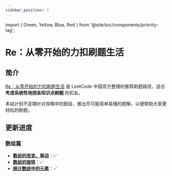 ```yaml
---
sidebar_position: 1
---
```

import { Green, Yellow, Blue, Red } from '@site/src/components/priority-tag';

# Re：从零开始的力扣刷题生活

## 简介

[Re：从零开始的力扣刷题生活](https://leetcode.cn/circle/discuss/E3yavq/) 是 LeetCode 中国官方整理的推荐刷题路径，适合 **考虑系统性地按各知识点刷题** 的扣友。

本站计划不定期针对攻略中的题目，推出尽可能简单易懂的题解，以便帮助大家更轻松的刷题。

## 更新进度

### 数组篇

- **[数组的改变、移动](./arrays/#数组的改变移动)**：✅
- **[数组的旋转](./arrays/#数组的旋转)**：✅
- **[统计数组中的元素](./arrays/#统计数组中的元素)**：✅


